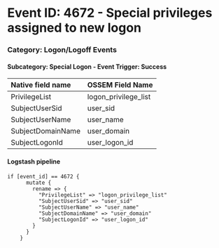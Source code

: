 # Event ID: 4672 - Special privileges assigned to new logon
### Category: Logon/Logoff Events
#### Subcategory: Special Logon - Event Trigger: Success

|Native field name            |OSSEM Field Name                   |
|:----------------------------|:----------------------------------|
| PrivilegeList               | logon_privilege_list              |
| SubjectUserSid              | user_sid                          |
| SubjectUserName             | user_name                         |
| SubjectDomainName           | user_domain                       |
| SubjectLogonId              | user_logon_id                     |



#### Logstash pipeline

```
if [event_id] == 4672 {
      mutate {
        rename => {
          "PrivilegeList" => "logon_privilege_list"
          "SubjectUserSid" => "user_sid"
          "SubjectUserName" => "user_name"
          "SubjectDomainName" => "user_domain"
          "SubjectLogonId" => "user_logon_id"
        }
      }
    }
```